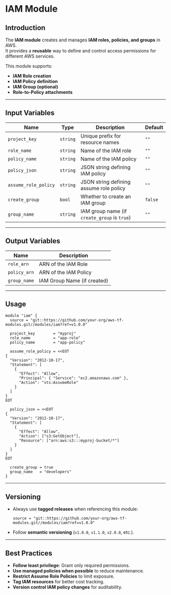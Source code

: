 # IAM Module

## **Introduction**
The **IAM module** creates and manages **IAM roles, policies, and groups** in AWS.  
It provides a **reusable** way to define and control access permissions for different AWS services.

This module supports:
- **IAM Role creation**
- **IAM Policy definition**
- **IAM Group (optional)**
- **Role-to-Policy attachments**

---

## **Input Variables**
| Name                 | Type     | Description                                  | Default |
|----------------------|----------|----------------------------------------------|---------|
| `project_key`        | `string` | Unique prefix for resource names             | `""`    |
| `role_name`          | `string` | Name of the IAM role                         | `""`    |
| `policy_name`        | `string` | Name of the IAM policy                       | `""`    |
| `policy_json`        | `string` | JSON string defining IAM policy              | `""`    |
| `assume_role_policy` | `string` | JSON string defining assume role policy      | `""`    |
| `create_group`       | `bool`   | Whether to create an IAM group               | `false` |
| `group_name`         | `string` | IAM group name (if `create_group` is `true`) | `""`    |

---

## **Output Variables**
| Name         | Description                 |
|--------------|-----------------------------|
| `role_arn`   | ARN of the IAM Role         |
| `policy_arn` | ARN of the IAM Policy       |
| `group_name` | IAM Group Name (if created) |

---

## **Usage**
```hcl
module "iam" {
  source = "git::https://github.com/your-org/aws-tf-modules.git//modules/iam?ref=v1.0.0"

  project_key        = "myproj"
  role_name          = "app-role"
  policy_name        = "app-policy"

  assume_role_policy = <<EOT
{
  "Version": "2012-10-17",
  "Statement": [
    {
      "Effect": "Allow",
      "Principal": { "Service": "ec2.amazonaws.com" },
      "Action": "sts:AssumeRole"
    }
  ]
}
EOT

  policy_json = <<EOT
{
  "Version": "2012-10-17",
  "Statement": [
    {
      "Effect": "Allow",
      "Action": ["s3:GetObject"],
      "Resource": ["arn:aws:s3:::myproj-bucket/*"]
    }
  ]
}
EOT

  create_group = true
  group_name   = "developers"
}
```

---

## **Versioning**
- Always use **tagged releases** when referencing this module:
  ```hcl
  source = "git::https://github.com/your-org/aws-tf-modules.git//modules/iam?ref=v1.0.0"
  ```
- Follow **semantic versioning** (`v1.0.0`, `v1.1.0`, `v2.0.0`, etc.).

---

## **Best Practices**
- **Follow least privilege**: Grant only required permissions.
- **Use managed policies when possible** to reduce maintenance.
- **Restrict Assume Role Policies** to limit exposure.
- **Tag IAM resources** for better cost tracking.
- **Version control IAM policy changes** for auditability.